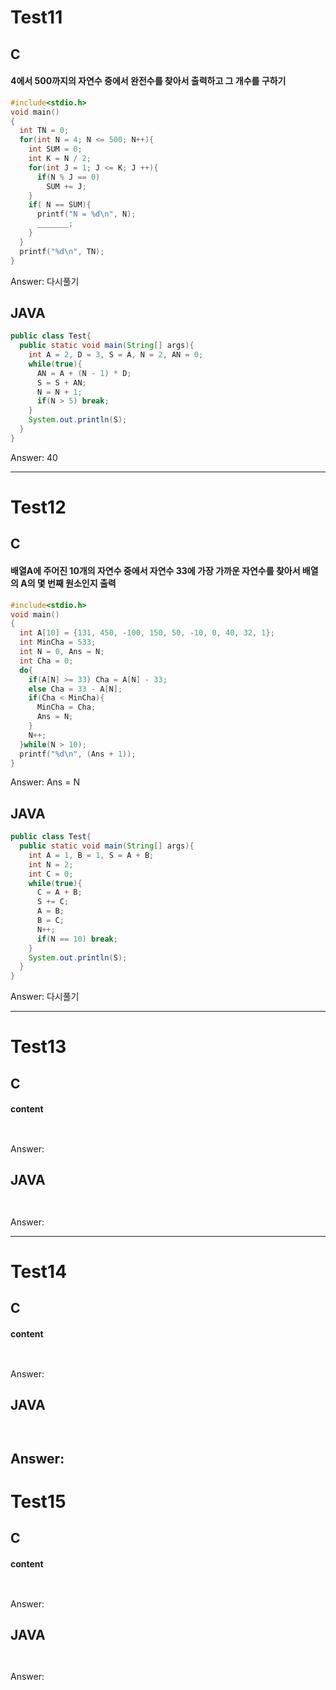 # Test11
## C
#### 4에서 500까지의 자연수 중에서 완전수를 찾아서 출력하고 그 개수를 구하기
```.c
#include<stdio.h>
void main()
{
  int TN = 0;
  for(int N = 4; N <= 500; N++){
    int SUM = 0;
    int K = N / 2;
    for(int J = 1; J <= K; J ++){
      if(N % J == 0)
        SUM += J;
    }
    if( N == SUM){
      printf("N = %d\n", N);
      _______;
    }
  }
  printf("%d\n", TN);
}
```
Answer: 다시풀기
## JAVA
```.java
public class Test{
  public static void main(String[] args){
    int A = 2, D = 3, S = A, N = 2, AN = 0;
    while(true){
      AN = A + (N - 1) * D;
      S = S + AN;
      N = N + 1;
      if(N > 5) break;
    }
    System.out.println(S);
  }
}
```
Answer: 40

----
# Test12
## C
#### 배열A에 주어진 10개의 자연수 중에서 자연수 33에 가장 가까운 자연수를 찾아서 배열의 A의 몇 번째 원소인지 출력
```.c
#include<stdio.h>
void main()
{
  int A[10] = {131, 450, -100, 150, 50, -10, 0, 40, 32, 1};
  int MinCha = 533;
  int N = 0, Ans = N;
  int Cha = 0;
  do{
    if(A[N] >= 33) Cha = A[N] - 33;
    else Cha = 33 - A[N];
    if(Cha < MinCha){
      MinCha = Cha;
      Ans = N;
    } 
    N++;
  }while(N > 10);
  printf("%d\n", (Ans + 1));
}
```
Answer: Ans = N
## JAVA
```.java
public class Test{
  public static void main(String[] args){
    int A = 1, B = 1, S = A + B;
    int N = 2;
    int C = 0;
    while(true){
      C = A + B;
      S += C;
      A = B;
      B = C;
      N++;
      if(N == 10) break;
    } 
    System.out.println(S);
  }
}
```
Answer: 다시풀기

----
# Test13
## C
#### content
```.c



```
Answer:
## JAVA
```.java



```
Answer:

----
# Test14
## C
#### content
```.c



```
Answer:
## JAVA
```.java



```
Answer:
----
# Test15
## C
#### content
```.c



```
Answer:
## JAVA
```.java



```
Answer:
